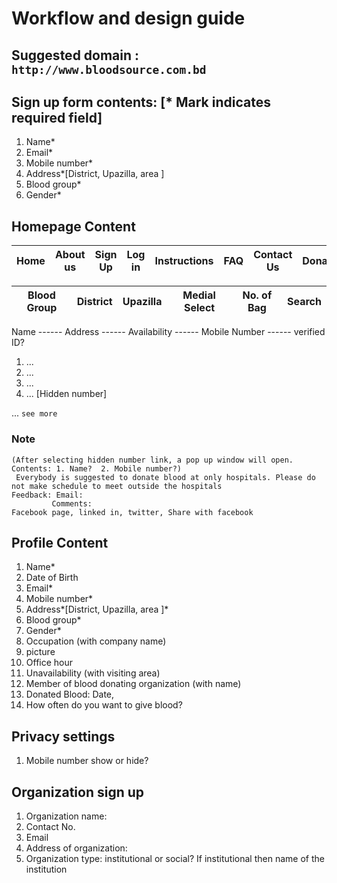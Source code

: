 # Workflow and design guide

## Suggested domain : `http://www.bloodsource.com.bd`

## Sign up form contents: [* Mark indicates required field]
   1.	Name*
   2.	Email*
   3.	Mobile number* 
   4.	Address*[District, Upazilla, area ]
   5.	Blood group*
   6.	Gender* 
   
## Homepage Content

| Home 	| About us 	| Sign Up 	| Log in 	| Instructions 	| FAQ 	| Contact Us 	| Donate 	|
|------	|----------	|---------	|--------	|--------------	|-----	|------------	|--------	|

| Blood Group 	| District 	| Upazilla 	| Medial Select 	| No. of Bag 	| Search 	|
|-------------	|----------	|----------	|---------------	|------------	|--------	|

Name  ------    Address   ------    Availability   ------   Mobile Number ------ verified ID?

1. ...
2. ...
3. ...
4. ...                                                      [Hidden number]


... `see more`

### Note
```
(After selecting hidden number link, a pop up window will open. Contents: 1. Name?  2. Mobile number?)
 Everybody is suggested to donate blood at only hospitals. Please do not make schedule to meet outside the hospitals
Feedback: Email:
	     Comments:
Facebook page, linked in, twitter, Share with facebook 
```

## Profile Content 
1.	Name*
2.	Date of Birth
3.	Email*
4.	Mobile number*
5.	Address*[District, Upazilla, area ]*
6.	Blood group*
7.	Gender*
8.	Occupation (with company name)
9.	picture
10.	Office hour
11.	Unavailability (with visiting area)
12.	Member of blood donating organization (with name)
13.	Donated Blood: Date,
14.	How often do you want to give blood?

## Privacy settings
1. 	Mobile number show or hide?

## Organization sign up
1.	Organization name:
2.	Contact No.
3.	Email
4.	Address of organization:
5.	Organization type: institutional or social? If institutional then name of the institution

